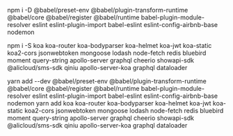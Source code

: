npm i -D @babel/preset-env @babel/plugin-transform-runtime @babel/core @babel/register @babel/runtime babel-plugin-module-resolver eslint eslint-plugin-import babel-eslint eslint-config-airbnb-base nodemon

npm i -S koa koa-router koa-bodyparser koa-helmet koa-jwt koa-static koa2-cors jsonwebtoken mongoose lodash node-fetch redis bluebird moment query-string apollo-server graphql cheerio showapi-sdk @alicloud/sms-sdk qiniu apollo-server-koa graphql dataloader

yarn add --dev @babel/preset-env @babel/plugin-transform-runtime @babel/core @babel/register @babel/runtime babel-plugin-module-resolver eslint eslint-plugin-import babel-eslint eslint-config-airbnb-base nodemon
yarn add koa koa-router koa-bodyparser koa-helmet koa-jwt koa-static koa2-cors jsonwebtoken mongoose lodash node-fetch redis bluebird moment query-string apollo-server graphql cheerio showapi-sdk @alicloud/sms-sdk qiniu apollo-server-koa graphql dataloader
